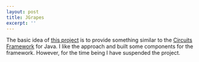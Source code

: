 ```yaml
---
layout: post
title: JGrapes
excerpt: ''
---
```


The basic idea of [this project](https://mnlipp.github.io/jgrapes/) is to provide something similar to the [Circuits Framework](https://github.com/circuits/circuits) for Java. I like the approach and built some components for the framework. However, for the time being I have suspended the project. 
